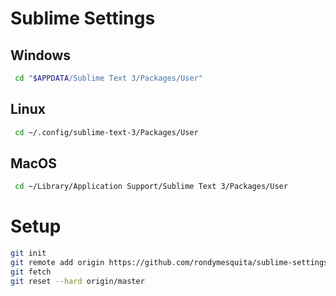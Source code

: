 # Sublime Settings

## Windows
```bash
 cd "$APPDATA/Sublime Text 3/Packages/User"
```

## Linux
```bash
 cd ~/.config/sublime-text-3/Packages/User
```

## MacOS
```bash
 cd ~/Library/Application Support/Sublime Text 3/Packages/User
```

# Setup
```bash
git init
git remote add origin https://github.com/rondymesquita/sublime-settings.git
git fetch
git reset --hard origin/master
```
